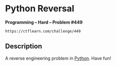 # Python Reversal

**Programming – Hard – Problem #449**

`https://ctflearn.com/challenge/449`


## Description

A reverse engineering problem in [Python](./extra/app.py). Have fun!
